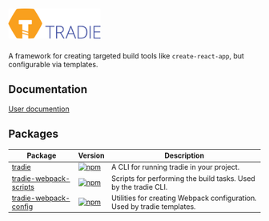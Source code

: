 # <a href="https://github.com/jameslnewell/tradie"><img alt="tradie" src="./logo.png" height="60px" /></a>

A framework for creating targeted build tools like `create-react-app`, but configurable via templates.

## Documentation

[User documention](packages/tradie)

## Packages

| Package | Version | Description |
|---------|---------|-------------|
| [tradie](./packages/tradie) | [![npm](https://img.shields.io/npm/v/tradie.svg)]() | A CLI for running tradie in your project. |
| [tradie-webpack-scripts](./packages/tradie-webpack-scripts) | [![npm](https://img.shields.io/npm/v/tradie-webpack-scripts.svg)]() | Scripts for performing the build tasks. Used by the tradie CLI. |
| [tradie-webpack-config](./packages/tradie-webpack-config) | [![npm](https://img.shields.io/npm/v/tradie-webpack-config.svg)]() | Utilities for creating Webpack configuration. Used by tradie templates. |
